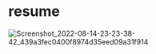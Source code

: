# resume


![Screenshot_2022-08-14-23-23-38-42_439a3fec0400f8974d35eed09a31f914](https://user-images.githubusercontent.com/93399136/184548924-c7100851-5bed-48cf-9e49-128812516421.jpg)
